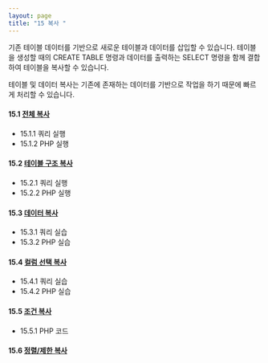 ```yaml
---
layout: page
title: "15 복사 "
--- 
```

기존 테이블 데이터를 기반으로 새로운 테이블과 데이터를 삽입할 수 있습니다. 
테이블을 생성할 때의 CREATE TABLE 명령과 데이터를 출력하는 SELECT 명령을 함께 결합하여 테이블을 복사할 수 있습니다.  

테이블 및 데이터 복사는 기존에 존재하는 데이터를 기반으로 작업을 하기 때문에 빠르게 처리할 수 있습니다.  

#### 15.1 [전체 복사](15.1)
* 15.1.1 쿼리 실행
* 15.1.2 PHP 실행

#### 15.2 [테이블 구조 복사](15.2)
* 15.2.1 쿼리 실행
* 15.2.2 PHP 실행 

#### 15.3 [데이터 복사](15.3)
* 15.3.1 쿼리 실습
* 15.3.2 PHP 실습 

#### 15.4 [컬럼 선택 복사](15.4)
* 15.4.1 쿼리 실습
* 15.4.2 PHP 실습

#### 15.5 [조건 복사](15.5)
* 15.5.1 PHP 코드

#### 15.6 [정렬/제한 복사](15.6)

